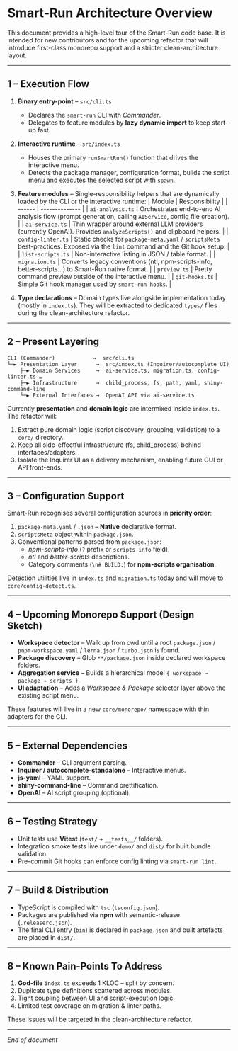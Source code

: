 # Smart-Run Architecture Overview

This document provides a high-level tour of the Smart-Run code base. It is intended for new contributors and for the upcoming refactor that will introduce first-class monorepo support and a stricter clean-architecture layout.

---

## 1 – Execution Flow

1. **Binary entry-point** – `src/cli.ts`
   * Declares the `smart-run` CLI with *Commander*.
   * Delegates to feature modules by **lazy dynamic import** to keep start-up fast.

2. **Interactive runtime** – `src/index.ts`
   * Houses the primary `runSmartRun()` function that drives the interactive menu.
   * Detects the package manager, configuration format, builds the script menu and executes the selected script with `spawn`.

3. **Feature modules** – Single-responsibility helpers that are dynamically loaded by the CLI or the interactive runtime:
   | Module | Responsibility |
   | ------ | -------------- |
   | `ai-analysis.ts` | Orchestrates end-to-end AI analysis flow (prompt generation, calling `AIService`, config file creation). |
   | `ai-service.ts` | Thin wrapper around external LLM providers (currently OpenAI).  Provides `analyzeScripts()` and clipboard helpers. |
   | `config-linter.ts` | Static checks for `package-meta.yaml` / `scriptsMeta` best-practices.  Exposed via the `lint` command and the Git hook setup. |
   | `list-scripts.ts` | Non-interactive listing in JSON / table format. |
   | `migration.ts` | Converts legacy conventions (ntl, npm-scripts-info, better-scripts…) to Smart-Run native format. |
   | `preview.ts` | Pretty command preview outside of the interactive menu. |
   | `git-hooks.ts` | Simple Git hook manager used by `smart-run hooks`. |

4. **Type declarations** – Domain types live alongside implementation today (mostly in `index.ts`).  They will be extracted to dedicated `types/` files during the clean-architecture refactor.

---

## 2 – Present Layering

```
CLI (Commander)            →  src/cli.ts
└─► Presentation Layer      →  src/index.ts (Inquirer/autocomplete UI)
    ├─► Domain Services     →  ai-service.ts, migration.ts, config-linter.ts …
    ├─► Infrastructure      →  child_process, fs, path, yaml, shiny-command-line
    └─► External Interfaces →  OpenAI API via ai-service.ts
```

Currently **presentation** and **domain logic** are intermixed inside `index.ts`.  The refactor will:

1. Extract pure domain logic (script discovery, grouping, validation) to a `core/` directory.
2. Keep all side-effectful infrastructure (fs, child_process) behind interfaces/adapters.
3. Isolate the Inquirer UI as a delivery mechanism, enabling future GUI or API front-ends.

---

## 3 – Configuration Support

Smart-Run recognises several configuration sources in **priority order**:

1. `package-meta.yaml` / `.json` – **Native** declarative format.
2. `scriptsMeta` object within `package.json`.
3. Conventional patterns parsed from `package.json`:
   * *npm-scripts-info* (`?` prefix or `scripts-info` field).
   * *ntl* and *better-scripts* descriptions.
   * Category comments (`\n# BUILD:`) for **npm-scripts organisation**.

Detection utilities live in `index.ts` and `migration.ts` today and will move to `core/config-detect.ts`.

---

## 4 – Upcoming Monorepo Support (Design Sketch)

* **Workspace detector** – Walk up from cwd until a root `package.json` / `pnpm-workspace.yaml` / `lerna.json` / `turbo.json` is found.
* **Package discovery** – Glob `**/package.json` inside declared workspace folders.
* **Aggregation service** – Builds a hierarchical model `{ workspace → package → scripts }`.
* **UI adaptation** – Adds a *Workspace & Package* selector layer above the existing script menu.

These features will live in a new `core/monorepo/` namespace with thin adapters for the CLI.

---

## 5 – External Dependencies

* **Commander** – CLI argument parsing.
* **Inquirer / autocomplete-standalone** – Interactive menus.
* **js-yaml** – YAML support.
* **shiny-command-line** – Command prettification.
* **OpenAI** – AI script grouping (optional).

---

## 6 – Testing Strategy

* Unit tests use **Vitest** (`test/` + `__tests__/` folders).
* Integration smoke tests live under `demo/` and `dist/` for built bundle validation.
* Pre-commit Git hooks can enforce config linting via `smart-run lint`.

---

## 7 – Build & Distribution

* TypeScript is compiled with `tsc` (`tsconfig.json`).
* Packages are published via **npm** with semantic-release (`.releaserc.json`).
* The final CLI entry (`bin`) is declared in `package.json` and built artefacts are placed in `dist/`.

---

## 8 – Known Pain-Points To Address

1. **God-file** `index.ts` exceeds 1 KLOC – split by concern.
2. Duplicate type definitions scattered across modules.
3. Tight coupling between UI and script-execution logic.
4. Limited test coverage on migration & linter paths.

These issues will be targeted in the clean-architecture refactor.

---

*End of document*
